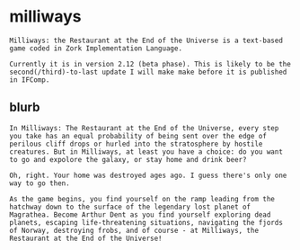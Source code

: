 # milliways
	Milliways: the Restaurant at the End of the Universe is a text-based game coded in Zork Implementation Language.
   
	Currently it is in version 2.12 (beta phase). This is likely to be the second(/third)-to-last update I will make make before it is published in IFComp.

## blurb
	In Milliways: The Restaurant at the End of the Universe, every step you take has an equal probability of being sent over the edge of perilous cliff drops or hurled into the stratosphere by hostile creatures. But in Milliways, at least you have a choice: do you want to go and expolore the galaxy, or stay home and drink beer?
   
	Oh, right. Your home was destroyed ages ago. I guess there's only one way to go then.
   
	As the game begins, you find yourself on the ramp leading from the hatchway down to the surface of the legendary lost planet of Magrathea. Become Arthur Dent as you find yourself exploring dead planets, escaping life-threatening situations, navigating the fjords of Norway, destroying frobs, and of course - at Milliways, the Restaurant at the End of the Universe!
